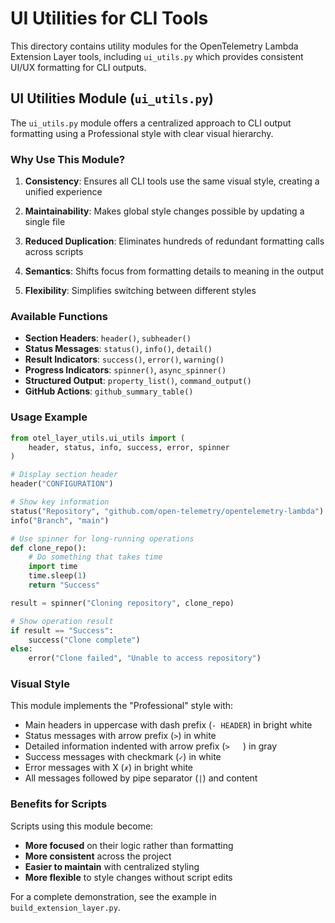 # UI Utilities for CLI Tools

This directory contains utility modules for the OpenTelemetry Lambda Extension Layer tools, including `ui_utils.py` which provides consistent UI/UX formatting for CLI outputs.

## UI Utilities Module (`ui_utils.py`)

The `ui_utils.py` module offers a centralized approach to CLI output formatting using a Professional style with clear visual hierarchy.

### Why Use This Module?

1. **Consistency**: Ensures all CLI tools use the same visual style, creating a unified experience

2. **Maintainability**: Makes global style changes possible by updating a single file

3. **Reduced Duplication**: Eliminates hundreds of redundant formatting calls across scripts

4. **Semantics**: Shifts focus from formatting details to meaning in the output

5. **Flexibility**: Simplifies switching between different styles

### Available Functions

- **Section Headers**: `header()`, `subheader()`
- **Status Messages**: `status()`, `info()`, `detail()`
- **Result Indicators**: `success()`, `error()`, `warning()`
- **Progress Indicators**: `spinner()`, `async_spinner()`
- **Structured Output**: `property_list()`, `command_output()`
- **GitHub Actions**: `github_summary_table()`

### Usage Example

```python
from otel_layer_utils.ui_utils import (
    header, status, info, success, error, spinner
)

# Display section header
header("CONFIGURATION")

# Show key information
status("Repository", "github.com/open-telemetry/opentelemetry-lambda")
info("Branch", "main")

# Use spinner for long-running operations
def clone_repo():
    # Do something that takes time
    import time
    time.sleep(1)
    return "Success"

result = spinner("Cloning repository", clone_repo)

# Show operation result
if result == "Success":
    success("Clone complete")
else:
    error("Clone failed", "Unable to access repository")
```

### Visual Style

This module implements the "Professional" style with:

- Main headers in uppercase with dash prefix (`- HEADER`) in bright white
- Status messages with arrow prefix (`>`) in white
- Detailed information indented with arrow prefix (`>   `) in gray
- Success messages with checkmark (`✓`) in white
- Error messages with X (`✗`) in bright white
- All messages followed by pipe separator (`|`) and content

### Benefits for Scripts

Scripts using this module become:
- **More focused** on their logic rather than formatting
- **More consistent** across the project
- **Easier to maintain** with centralized styling
- **More flexible** to style changes without script edits

For a complete demonstration, see the example in `build_extension_layer.py`. 